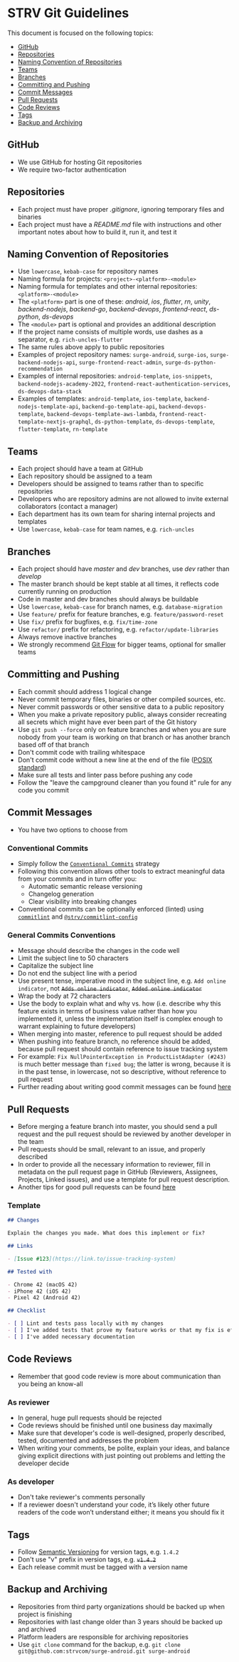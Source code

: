 # STRV Git Guidelines

This document is focused on the following topics:

- [GitHub](#github)
- [Repositories](#repositories)
- [Naming Convention of Repositories](#naming-convention-of-repositories)
- [Teams](#teams)
- [Branches](#branches)
- [Committing and Pushing](#committing-and-pushing)
- [Commit Messages](#commit-messages)
- [Pull Requests](#pull-requests)
- [Code Reviews](#code-reviews)
- [Tags](#tags)
- [Backup and Archiving](#backup-and-archiving)

## GitHub

- We use GitHub for hosting Git repositories
- We require two-factor authentication

## Repositories

- Each project must have proper *.gitignore*, ignoring temporary files and binaries
- Each project must have a *README.md* file with instructions and other important notes about how to build it, run it, and test it

## Naming Convention of Repositories

- Use `lowercase`, `kebab-case` for repository names
- Naming formula for projects: `<project>-<platform>-<module>`
- Naming formula for templates and other internal repositories: `<platform>-<module>`
- The `<platform>` part is one of these: *android*, *ios*, *flutter*, *rn*, *unity*, *backend-nodejs*, *backend-go*, *backend-devops*, *frontend-react*, *ds-python*, *ds-devops*
- The `<module>` part is optional and provides an additional description
- If the project name consists of multiple words, use dashes as a separator, e.g. `rich-uncles-flutter`
- The same rules above apply to public repositories
- Examples of project repository names: `surge-android`, `surge-ios`, `surge-backend-nodejs-api`, `surge-frontend-react-admin`, `surge-ds-python-recommendation`
- Examples of internal repositories: `android-template`, `ios-snippets`, `backend-nodejs-academy-2022`, `frontend-react-authentication-services`, `ds-devops-data-stack`
- Examples of templates: `android-template`, `ios-template`, `backend-nodejs-template-api`, `backend-go-template-api`, `backend-devops-template`, `backend-devops-template-aws-lambda`, `frontend-react-template-nextjs-graphql`, `ds-python-template`, `ds-devops-template`, `flutter-template`, `rn-template`

## Teams

- Each project should have a team at GitHub
- Each repository should be assigned to a team
- Developers should be assigned to teams rather than to specific repositories
- Developers who are repository admins are not allowed to invite external collaborators (contact a manager)
- Each department has its own team for sharing internal projects and templates
- Use `lowercase`, `kebab-case` for team names, e.g. `rich-uncles`

## Branches

- Each project should have *master* and *dev* branches, use *dev* rather than *develop*
- The master branch should be kept stable at all times, it reflects code currently running on production
- Code in master and dev branches should always be buildable
- Use `lowercase`, `kebab-case` for branch names, e.g. `database-migration`
- Use `feature/` prefix for feature branches, e.g. `feature/password-reset`
- Use `fix/` prefix for bugfixes, e.g. `fix/time-zone`
- Use `refactor/` prefix for refactoring, e.g. `refactor/update-libraries`
- Always remove inactive branches
- We strongly recommend [Git Flow](http://nvie.com/posts/a-successful-git-branching-model/) for bigger teams, optional for smaller teams

## Committing and Pushing

- Each commit should address 1 logical change
- Never commit temporary files, binaries or other compiled sources, etc.
- Never commit passwords or other sensitive data to a public repository
- When you make a private repository public, always consider recreating all secrets which might have ever been part of the Git history
- Use `git push --force` only on feature branches and when you are sure nobody from your team is working on that branch or has another branch based off of that branch
- Don't commit code with trailing whitespace
- Don't commit code without a new line at the end of the file ([POSIX standard](https://stackoverflow.com/questions/729692/why-should-text-files-end-with-a-newline))
- Make sure all tests and linter pass before pushing any code
- Follow the "leave the campground cleaner than you found it" rule for any code you commit

## Commit Messages

- You have two options to choose from

### Conventional Commits

- Simply follow the [`Conventional Commits`](https://www.conventionalcommits.org) strategy
- Following this convention allows other tools to extract meaningful data from your commits and in turn offer you:
    - Automatic semantic release versioning
    - Changelog generation
    - Clear visibility into breaking changes
- Conventional commits can be optionally enforced (linted) using [`commitlint`](https://commitlint.js.org) and [`@strv/commitlint-config`](https://github.com/strvcom/code-quality-tools/tree/master/packages/commitlint-config)

### General Commits Conventions

- Message should describe the changes in the code well
- Limit the subject line to 50 characters
- Capitalize the subject line
- Do not end the subject line with a period
- Use present tense, imperative mood in the subject line, e.g. `Add online indicator`, not ~~`Adds online indicator`~~, ~~`Added online indicator`~~
- Wrap the body at 72 characters
- Use the body to explain what and why vs. how (i.e. describe why this feature exists in terms of business value rather than how you implemented it, unless the implementation itself is complex enough to warrant explaining to future developers)
- When merging into master, reference to pull request should be added
- When pushing into feature branch, no reference should be added, because pull request should contain reference to issue tracking system
- For example: `Fix NullPointerException in ProductListAdapter (#243)` is much better message than `fixed bug`; the latter is wrong, because it is in the past tense, in lowercase, not so descriptive, without reference to pull request
- Further reading about writing good commit messages can be found [here](https://chris.beams.io/posts/git-commit/)

## Pull Requests

- Before merging a feature branch into master, you should send a pull request and the pull request should be reviewed by another developer in the team
- Pull requests should be small, relevant to an issue, and properly described
- In order to provide all the necessary information to reviewer, fill in metadata on the pull request page in GitHub (Reviewers, Assignees, Projects, Linked issues), and use a template for pull request description.
- Another tips for good pull requests can be found [here](https://blog.ploeh.dk/2015/01/15/10-tips-for-better-pull-requests/)

### Template

```markdown
## Changes

Explain the changes you made. What does this implement or fix?

## Links

- [Issue #123](https://link.to/issue-tracking-system)

## Tested with

- Chrome 42 (macOS 42)
- iPhone 42 (iOS 42)
- Pixel 42 (Android 42)

## Checklist

- [ ] Lint and tests pass locally with my changes
- [ ] I've added tests that prove my feature works or that my fix is effective
- [ ] I've added necessary documentation
```

## Code Reviews

- Remember that good code review is more about communication than you being an know-all

### As reviewer

- In general, huge pull requests should be rejected
- Code reviews should be finished until one business day maximally
- Make sure that developer's code is well-designed, properly described, tested, documented and addresses the problem
- When writing your comments, be polite, explain your ideas, and balance giving explicit directions with just pointing out problems and letting the developer decide

### As developer

- Don't take reviewer's comments personally
- If a reviewer doesn't understand your code, it’s likely other future readers of the code won’t understand either; it means you should fix it

## Tags

- Follow [Semantic Versioning](https://semver.org/) for version tags, e.g. `1.4.2`
- Don't use "v" prefix in version tags, e.g. ~~`v1.4.2`~~
- Each release commit must be tagged with a version name

## Backup and Archiving

- Repositories from third party organizations should be backed up when project is finishing
- Repositories with last change older than 3 years should be backed up and archived
- Platform leaders are responsible for archiving repositories
- Use `git clone` command for the backup, e.g. `git clone git@github.com:strvcom/surge-android.git surge-android`

